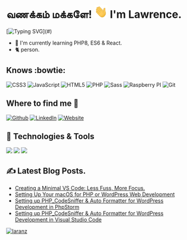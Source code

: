 # வணக்கம் மக்களே! <img src="https://github.com/laranz/laranz/blob/main/hi.gif" height="35px" width="35px" /> I'm Lawrence.

[![Typing SVG](https://readme-typing-svg.herokuapp.com?font=comfortaa&color=016EEA&size=24&width=500&lines=WordPress+Q/A+Developer;Nice+to+meet+you...)](#)

* 🎼 I'm currently learning PHP8, ES6 & React.
* 🐈 person.

## Knows :bowtie:
![CSS3](https://img.shields.io/badge/CSS3-1572B6?style=for-the-badge&logo=css3&logoColor=white)
![JavaScript](https://img.shields.io/badge/JavaScript-F7DF1E?style=for-the-badge&logo=javascript&logoColor=black)
![HTML5](https://img.shields.io/badge/HTML5-E34F26?style=for-the-badge&logo=html5&logoColor=white)
![PHP](https://img.shields.io/badge/PHP-777BB4?style=for-the-badge&logo=php&logoColor=white)
![Sass](https://img.shields.io/badge/Sass-CC6699?style=for-the-badge&logo=sass&logoColor=white)
![Raspberry PI](https://img.shields.io/badge/RASPBERRY%20PI-C51A4A.svg?&style=for-the-badge&logo=raspberry%20pi&logoColor=white)
![Git](https://img.shields.io/badge/Git-F05032?style=for-the-badge&logo=git&logoColor=white)

## Where to find me :thinking:

[![Github](https://img.shields.io/badge/-Github-181717?style=for-the-badge&logo=Github&logoColor=white)](https://github.com/laranz)
[![LinkedIn](https://img.shields.io/badge/-LinkedIn-0077B5?style=for-the-badge&logo=LinkedIn&logoColor=white)](https://www.linkedin.com/in/laranz/)
[![Website](https://img.shields.io/badge/-Website-21759B?style=for-the-badge&logo=wordpress&logoColor=white)](https://www.wptitans.com)

## 🔧 Technologies & Tools
![](https://img.shields.io/badge/OS-Mac-informational?style=flat&logo=macos&logoColor=white&color=2bbc8a)
![](https://img.shields.io/badge/Editor-PhpStorm-informational?style=flat&logo=phpstorm&logoColor=white&color=2bbc8a)
![](https://img.shields.io/badge/Shell-Zsh-informational?style=flat&logo=gnu-bash&logoColor=white&color=2bbc8a)


## ✍️ Latest Blog Posts.
<!-- BLOG-POST-LIST:START -->
- [Creating a Minimal VS Code: Less Fuss, More Focus.](https://wptitans.com/creating-a-minimal-vs-code-less-fuss-more-focus/)
- [Setting Up Your macOS for PHP or WordPress Web Development](https://wptitans.com/setting-up-your-macos-for-php-or-wordpress-web-development/)
- [Setting up PHP_CodeSniffer &amp; Auto Formatter for WordPress Development in PhpStorm](https://wptitans.com/setting-up-php_codesniffer-auto-formatter-for-wordpress-development-in-phpstorm/)
- [Setting up PHP_CodeSniffer &amp; Auto Formatter for WordPress Development in Visual Studio Code](https://wptitans.com/setting-up-php_codesniffer-auto-formatter-for-wordpress-development-in-visual-studio-code/)
<!-- BLOG-POST-LIST:END -->

<a href="https://github.com/laranz/">
<img src="https://komarev.com/ghpvc/?username=laranz" alt="laranz" />
</a

